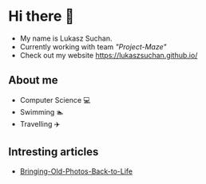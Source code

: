 # Hi there :wave:
- My name is Lukasz Suchan.
- Currently working with team *"Project-Maze"*
- Check out my website https://lukaszsuchan.github.io/

## About me
* Computer Science :computer:
* Swimming :swimmer:
* Travelling :airplane:

## Intresting articles
* [Bringing-Old-Photos-Back-to-Life](https://github.com/LukaszSuchan/Bringing-Old-Photos-Back-to-Life/settings)
